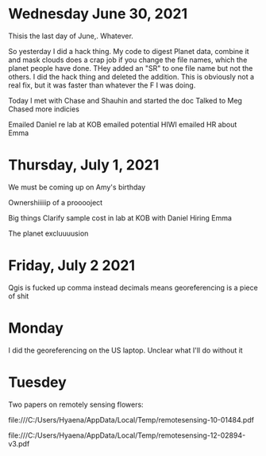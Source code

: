 # Wednesday June 30, 2021

Thisis the last day of June,. Whatever.

So yesterday I did a hack thing. My code to digest Planet data, combine it and mask clouds does a crap job if you change the file names, which the planet people have done. THey added an "SR" to one file name but not the others. I did the hack thing and deleted the addition. This is obviously not a real fix, but it was faster than whatever the F I was doing. 


Today I 
met with Chase and Shauhin and started the doc
Talked to Meg
Chased more indicies

Emailed Daniel re lab at KOB
emailed potential HIWI
emailed HR about Emma 


# Thursday, July 1, 2021

We must be coming up on Amy's birthday

Ownershiiiiip of a prooooject

Big things
Clarify sample cost in lab at KOB with Daniel 
Hiring Emma 

The planet excluuuusion 

# Friday, July 2 2021

Qgis is fucked up comma instead decimals means georeferencing is a piece of shit
 
 # Monday
 
 I did the georeferencing on the US laptop. Unclear what I'll do without it

# Tuesdey
Two papers on remotely sensing flowers:

file:///C:/Users/Hyaena/AppData/Local/Temp/remotesensing-10-01484.pdf

file:///C:/Users/Hyaena/AppData/Local/Temp/remotesensing-12-02894-v3.pdf
